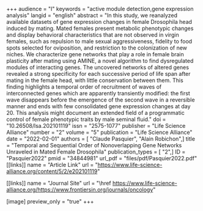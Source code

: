 +++
audience = "I"
keywords = "active module detection,gene expression analysis"
langid = "english"
abstract = "In this study, we reanalyzed available datasets of gene expression changes in female Drosophila head induced by mating. Mated females present metabolic phenotypic changes and display behavioral characteristics that are not observed in virgin females, such as repulsion to male sexual aggressiveness, fidelity to food spots selected for oviposition, and restriction to the colonization of new niches. We characterize gene networks that play a role in female brain plasticity after mating using AMINE, a novel algorithm to find dysregulated modules of interacting genes. The uncovered networks of altered genes revealed a strong specificity for each successive period of life span after mating in the female head, with little conservation between them. This finding highlights a temporal order of recruitment of waves of interconnected genes which are apparently transiently modified: the first wave disappears before the emergence of the second wave in a reversible manner and ends with few consolidated gene expression changes at day 20. This analysis might document an extended field of a programmatic control of female phenotypic traits by male seminal fluid."
doi = "10.26508/lsa.202101119"
issn = "2575-1077"
publisher = "Life Science Alliance"
number = "2"
volume = "5"
publication = "Life Science Alliance"
date = "2022-02-01"
authors = [ "Claude Pasquier", "Alain Robichon",]
title = "Temporal and Sequential Order of Nonoverlapping Gene Networks Unraveled in Mated Female Drosophila"
publication_types = [ "2",]
ID = "Pasquier2022"
pmid = "34844981"
url_pdf = "files/pdf/Pasquier2022.pdf"
[[links]]
name = "Article Link"
url = "https://www.life-science-alliance.org/content/5/2/e202101119"

[[links]]
name = "Journal Site"
url = "\\href https://www.life-science-alliance.org/https://www.frontiersin.org/journals/oncology"

[image]
preview_only = "true"
+++

